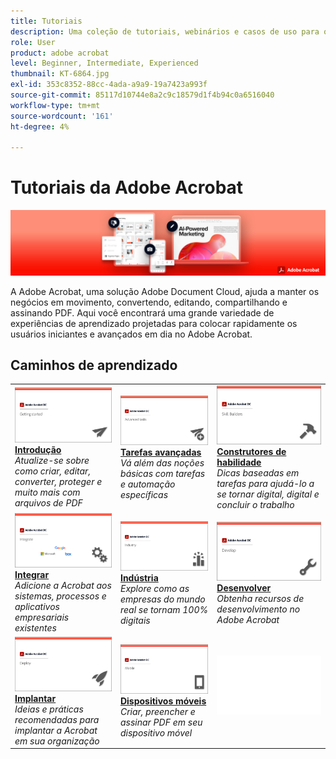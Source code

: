 ```yaml
---
title: Tutoriais
description: Uma coleção de tutoriais, webinários e casos de uso para o Adobe Acrobat DC
role: User
product: adobe acrobat
level: Beginner, Intermediate, Experienced
thumbnail: KT-6864.jpg
exl-id: 353c8352-88cc-4ada-a9a9-19a7423a993f
source-git-commit: 85117d10744e8a2c9c18579d1f4b94c0a6516040
workflow-type: tm+mt
source-wordcount: '161'
ht-degree: 4%

---
```


# Tutoriais da Adobe Acrobat

![Acrobat Hero Image](assets/Hero_Acrobat.jpg)

A Adobe Acrobat, uma solução Adobe Document Cloud, ajuda a manter os negócios em movimento, convertendo, editando, compartilhando e assinando PDF. Aqui você encontrará uma grande variedade de experiências de aprendizado projetadas para colocar rapidamente os usuários iniciantes e avançados em dia no Adobe Acrobat.

## Caminhos de aprendizado

<table style="table-layout:fixed">
<tr>
  <td>
    <a href="getting-started/getting-started-overview.md">
      <img alt="Introdução" src="assets/acrobat_title_getting_started.png" />
    </a>
    <div>
    <a href="getting-started/getting-started-overview.md"><strong>Introdução</strong></a>
    </div>
    <em>Atualize-se sobre como criar, editar, converter, proteger e muito mais com arquivos de PDF</em>
    <br>
  </td>
  <td>
    <a href="advanced-tasks/advanced-tasks-overview.md">
      <img alt="Tarefas avançadas" src="assets/acrobat_title_advanced_tasks.png" />
    </a>
    <div>
    <a href="advanced-tasks/advanced-tasks-overview.md"><strong>Tarefas avançadas</strong></a>
    </div>
    <em>Vá além das noções básicas com tarefas e automação específicas</em>
    <br>
  </td>
  <td>
    <a href="skill-builder/skill-builder-overview.md">
      <img alt="Construtor de habilidades" src="assets/acrobat_title_skill_builder.png" />
    </a>
    <div>
    <a href="skill-builder/skill-builder-overview.md"><strong>Construtores de habilidade</strong></a>
    </div>
    <em>Dicas baseadas em tarefas para ajudá-lo a se tornar digital, digital e concluir o trabalho</em>
    <br>
  </td>
</tr>
<tr>
  <td>
    <a href="integrate/integrate-overview.md">
      <img alt="Integrar" src="assets/acrobat_title_integrate.png" />
    </a>
    <div>
    <a href="integrate/integrate-overview.md"><strong>Integrar</strong></a>
    </div>
    <em>Adicione a Acrobat aos sistemas, processos e aplicativos empresariais existentes</em>
    <br>
  </td>
  <td>
    <a href="industry/industry-overview.md">
      <img alt="Indústria" src="assets/acrobat_title_industry.png" />
    </a>
    <div>
    <a href="industry/industry-overview.md"><strong>Indústria</strong></a>
    </div>
    <em>Explore como as empresas do mundo real se tornam 100% digitais</em>
    <br>
  </td>  
  <td>
    <a href="develop/develop-overview.md">
      <img alt="Desenvolver" src="assets/acrobat_title_develop.png" />
    </a>
    <div>
    <a href="develop/develop-overview.md"><strong>Desenvolver</strong></a>
    </div>
    <em>Obtenha recursos de desenvolvimento no Adobe Acrobat</em>
    <br>
  </td>
</tr>
<tr>
  <td>
    <a href="deploy/deploy-overview.md">
      <img alt="Implantar" src="assets/acrobat_title_deploy.png" />
    </a>
    <div>
    <a href="deploy/deploy-overview.md"><strong>Implantar</strong></a>
    </div>
    <em>Ideias e práticas recomendadas para implantar a Acrobat em sua organização</em>
    <br>
  </td>
  <td>
    <a href="mobile/mobile-overview.md">
      <img alt="Dispositivos móveis" src="assets/acrobat_title_mobile.png" />
    </a>
    <div>
    <a href="mobile/mobile-overview.md"><strong>Dispositivos móveis</strong></a>
    </div>
    <em>Criar, preencher e assinar PDF em seu dispositivo móvel</em>
    <br>
  </td>  
  <td>
   <img alt="Espaçador" src="assets/Whitespacer.png" />
    <div>
    <br>
  </td>
</tr>
</table>
